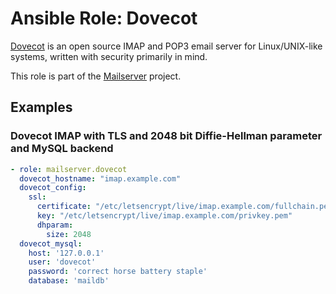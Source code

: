 Ansible Role: Dovecot
=====================

[Dovecot](http://www.dovecot.org/) is an open source IMAP and POP3 email server for Linux/UNIX-like systems, written with security primarily in mind.

This role is part of the [Mailserver](https://github.com/mailserver) project.

Examples
--------

### Dovecot IMAP with TLS and 2048 bit Diffie-Hellman parameter and MySQL backend

```yaml
- role: mailserver.dovecot
  dovecot_hostname: "imap.example.com"
  dovecot_config:
    ssl:
      certificate: "/etc/letsencrypt/live/imap.example.com/fullchain.pem"
      key: "/etc/letsencrypt/live/imap.example.com/privkey.pem"
      dhparam:
        size: 2048
  dovecot_mysql:
    host: '127.0.0.1'
    user: 'dovecot'
    password: 'correct horse battery staple'
    database: 'maildb'
```
